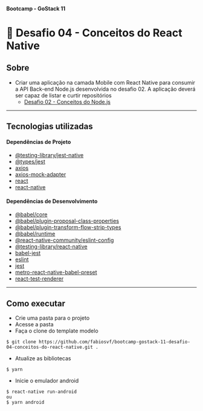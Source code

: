 ####  Bootcamp - GoStack 11
# 🚀 Desafio 04 - Conceitos do React Native

## Sobre
- Criar uma aplicação na camada Mobile com React Native para consumir a API Back-end Node.js desenvolvida no desafio 02. A aplicação deverá ser capaz de listar e curtir repositórios
  - [Desafio 02 - Conceitos do Node.js](https://github.com/fabiosvf/bootcamp-gostack-11-desafio-02-conceitos-do-node-js)

---

## Tecnologias utilizadas

#### Dependências de Projeto
- [@testing-library/jest-native](https://yarnpkg.com/package/@testing-library/jest-native)
- [@types/jest](https://yarnpkg.com/package/@types/jest)
- [axios](https://yarnpkg.com/package/axios)
- [axios-mock-adapter](https://yarnpkg.com/package/axios-mock-adapter)
- [react](https://yarnpkg.com/package/react)
- [react-native](https://yarnpkg.com/package/react-native)

#### Dependências de Desenvolvimento
- [@babel/core](https://yarnpkg.com/package/@babel/core)
- [@babel/plugin-proposal-class-properties](https://yarnpkg.com/package/@babel/plugin-proposal-class-properties)
- [@babel/plugin-transform-flow-strip-types](https://yarnpkg.com/package/@babel/plugin-transform-flow-strip-types)
- [@babel/runtime](https://yarnpkg.com/package/@babel/runtime)
- [@react-native-community/eslint-config](https://yarnpkg.com/package/@react-native-community/eslint-config)
- [@testing-library/react-native](https://yarnpkg.com/package/@testing-library/react-native)
- [babel-jest](https://yarnpkg.com/package/babel-jest)
- [eslint](https://yarnpkg.com/package/eslint)
- [jest](https://yarnpkg.com/package/jest)
- [metro-react-native-babel-preset](https://yarnpkg.com/package/metro-react-native-babel-preset)
- [react-test-renderer](https://yarnpkg.com/package/react-test-renderer)

---

## Como executar
- Crie uma pasta para o projeto
- Acesse a pasta
- Faça o clone do template modelo
```
$ git clone https://github.com/fabiosvf/bootcamp-gostack-11-desafio-04-conceitos-do-react-native.git .
```
- Atualize as bibliotecas
```
$ yarn
```
- Inicie o emulador android
```
$ react-native run-android
ou
$ yarn android
```